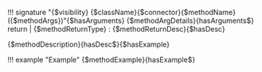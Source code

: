 !!! signature "{$visibility} {$className}{$connector}{$methodName}({$methodArgs})"{$hasArguments}
{$methodArgDetails}{hasArguments$}
    return | {$methodReturnType}
    :   {$methodReturnDesc}{$hasDesc}

{$methodDescription}{hasDesc$}{$hasExample}

!!! example "Example"
    {$methodExample}{hasExample$}
